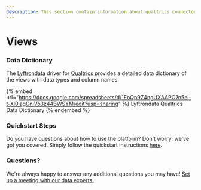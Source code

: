 ```yaml
---
description: This section contain information about qualtrics connector views information
---
```


# Views

### Data Dictionary

The [Lyftrondata](https://www.lyftrondata.com/) driver for [Qualtrics](https://www.lyftrondata.com/integration/Qualtrics/)[ ](https://www.lyftrondata.com/integration/qualtrics/)provides a detailed data dictionary of the views with data types and column names.

{% embed url="https://docs.google.com/spreadsheets/d/1EoQp9Z4ngUXAAPO7n5ei-t-Xl0iagGniVo3z44BWSYM/edit?usp=sharing" %}
Lyftrondata Qualtrics Data Dictionary
{% endembed %}

### Quickstart Steps

Do you have questions about how to use the platform? Don't worry; we've got you covered. Simply follow the quickstart instructions [here](../../../../quickstart-steps.md).

### Questions? <a href="#questions" id="questions"></a>

We're always happy to answer any additional questions you may have! [Set up a meeting with our data experts.](https://www.lyftrondata.com/book-a-meeting/)


